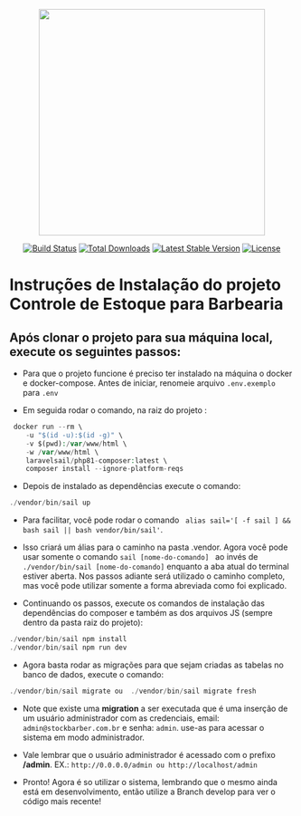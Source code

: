 <p align="center"><a href="https://laravel.com" target="_blank"><img src="https://raw.githubusercontent.com/laravel/art/master/logo-lockup/5%20SVG/2%20CMYK/1%20Full%20Color/laravel-logolockup-cmyk-red.svg" width="400"></a></p>

<p align="center">
<a href="https://travis-ci.org/laravel/framework"><img src="https://travis-ci.org/laravel/framework.svg" alt="Build Status"></a>
<a href="https://packagist.org/packages/laravel/framework"><img src="https://img.shields.io/packagist/dt/laravel/framework" alt="Total Downloads"></a>
<a href="https://packagist.org/packages/laravel/framework"><img src="https://img.shields.io/packagist/v/laravel/framework" alt="Latest Stable Version"></a>
<a href="https://packagist.org/packages/laravel/framework"><img src="https://img.shields.io/packagist/l/laravel/framework" alt="License"></a>
</p>

# Instruções de Instalação do projeto Controle de Estoque para Barbearia
## Após clonar o projeto para sua máquina local, execute os seguintes passos:


- Para que o projeto funcione é preciso ter instalado na máquina o docker e docker-compose.
Antes de iniciar, renomeie arquivo ```.env.exemplo``` para ```.env```

- Em seguida  rodar o comando, na raiz do projeto :
~~~php
 docker run --rm \
    -u "$(id -u):$(id -g)" \
    -v $(pwd):/var/www/html \
    -w /var/www/html \
    laravelsail/php81-composer:latest \
    composer install --ignore-platform-reqs
~~~
- Depois de instalado as dependências execute o comando:
~~~php
./vendor/bin/sail up
~~~
- Para facilitar, você pode rodar o comando ``` alias sail='[ -f sail ] && bash sail || bash vendor/bin/sail'```. 

- Isso criará um álias para o caminho na pasta .vendor. Agora você pode usar somente o comando ```sail [nome-do-comando] ``` ao invés de ```./vendor/bin/sail [nome-do-comando]``` enquanto a aba atual do terminal estiver aberta. Nos passos adiante será utilizado o caminho completo, mas você pode utilizar somente a forma abreviada como foi explicado.

- Continuando os passos, execute os comandos de instalação das dependências do composer e também as dos arquivos JS (sempre dentro da pasta raiz do projeto):
~~~php
./vendor/bin/sail npm install
./vendor/bin/sail npm run dev
~~~
- Agora basta rodar as migrações para que sejam criadas as tabelas no banco de dados, execute o comando:
~~~php
./vendor/bin/sail migrate ou  ./vendor/bin/sail migrate fresh
~~~
- Note que existe uma **migration** a ser executada que é uma inserção de um usuário administrador com as credenciais, email: ```admin@stockbarber.com.br``` e senha: ```admin```. use-as para acessar o sistema em modo administrador.

- Vale lembrar que o usuário administrador é acessado com o prefixo **/admin**. EX.: ```http://0.0.0.0/admin ou http://localhost/admin```

- Pronto! Agora é so utilizar o sistema, lembrando que o mesmo ainda está em desenvolvimento, então utilize a Branch develop para ver o código mais recente!
